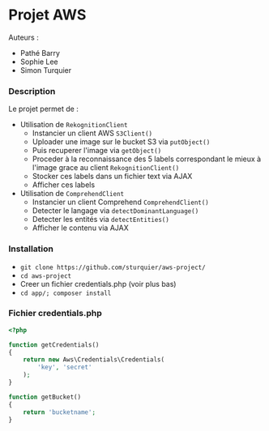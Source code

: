 Projet AWS
==

Auteurs :
* Pathé Barry
* Sophie Lee
* Simon Turquier

### Description
Le projet permet de :
* Utilisation de `RekognitionClient`
	* Instancier un client AWS `S3Client()`
	* Uploader une image sur le bucket S3 via `putObject()`
	* Puis recuperer l'image via `getObject()`
	* Proceder à la reconnaissance des 5 labels correspondant le mieux à l'image grace au client `RekognitionClient()`
	* Stocker ces labels dans un fichier text via AJAX
	* Afficher ces labels
* Utilisation de `ComprehendClient`
	* Instancier un client Comprehend `ComprehendClient()`
	* Detecter le langage via `detectDominantLanguage()`
	* Detecter les entités via `detectEntities()`
	* Afficher le contenu via AJAX

### Installation
* `git clone https://github.com/sturquier/aws-project/`
* `cd aws-project`
* Creer un fichier credentials.php (voir plus bas)
* `cd app/; composer install`

### Fichier credentials.php

```php
<?php

function getCredentials()
{
	return new Aws\Credentials\Credentials(
		'key', 'secret'
	); 
}

function getBucket()
{
	return 'bucketname';
}
```